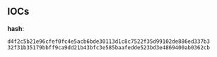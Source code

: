 
## IOCs

__hash__:

```text
d4f2c5b21e96cfef0fc4e5acb6bde30113d1c8c7522f35d99102de886ed337b3
32f31b35179bbff9ca9dd21b43bfc3e585baafedde523bd3e4869400ab0362cb
```